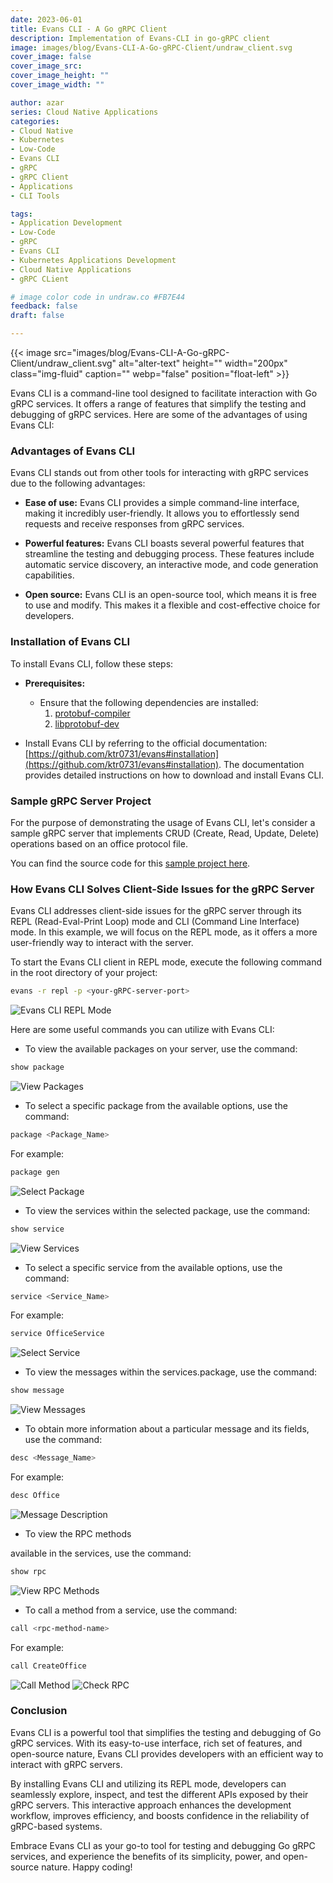 ```yaml
---
date: 2023-06-01
title: Evans CLI - A Go gRPC Client
description: Implementation of Evans-CLI in go-gRPC client
image: images/blog/Evans-CLI-A-Go-gRPC-Client/undraw_client.svg
cover_image: false
cover_image_src: 
cover_image_height: ""
cover_image_width: ""

author: azar
series: Cloud Native Applications
categories:
- Cloud Native
- Kubernetes
- Low-Code
- Evans CLI
- gRPC
- gRPC Client
- Applications
- CLI Tools

tags:
- Application Development
- Low-Code
- gRPC
- Evans CLI
- Kubernetes Applications Development
- Cloud Native Applications
- gRPC CLient

# image color code in undraw.co #FB7E44
feedback: false
draft: false

---
```


{{< image src="images/blog/Evans-CLI-A-Go-gRPC-Client/undraw_client.svg" alt="alter-text" height="" width="200px" class="img-fluid" caption="" webp="false" position="float-left" >}}

Evans CLI is a command-line tool designed to facilitate interaction with Go gRPC services. It offers a range of features that simplify the testing and debugging of gRPC services. Here are some of the advantages of using Evans CLI:

### Advantages of Evans CLI
Evans CLI stands out from other tools for interacting with gRPC services due to the following advantages:

- **Ease of use:** Evans CLI provides a simple command-line interface, making it incredibly user-friendly. It allows you to effortlessly send requests and receive responses from gRPC services.

- **Powerful features:** Evans CLI boasts several powerful features that streamline the testing and debugging process. These features include automatic service discovery, an interactive mode, and code generation capabilities.

- **Open source:** Evans CLI is an open-source tool, which means it is free to use and modify. This makes it a flexible and cost-effective choice for developers.

### Installation of Evans CLI
To install Evans CLI, follow these steps:

- **Prerequisites:**
    - Ensure that the following dependencies are installed:
        1. [protobuf-compiler](https://grpc.io/docs/protoc-installation/)
        2. [libprotobuf-dev](https://howtoinstall.co/en/libprotobuf-dev)

- Install Evans CLI by referring to the official documentation: [https://github.com/ktr0731/evans#installation](https://github.com/ktr0731/evans#installation). The documentation provides detailed instructions on how to download and install Evans CLI.

### Sample gRPC Server Project
For the purpose of demonstrating the usage of Evans CLI, let's consider a sample gRPC server that implements CRUD (Create, Read, Update, Delete) operations based on an office protocol file.

You can find the source code for this [sample project here](https://github.com/intelops/evans-cli-grpc-in-go).

### How Evans CLI Solves Client-Side Issues for the gRPC Server
Evans CLI addresses client-side issues for the gRPC server through its REPL (Read-Eval-Print Loop) mode and CLI (Command Line Interface) mode. In this example, we will focus on the REPL mode, as it offers a more user-friendly way to interact with the server.

To start the Evans CLI client in REPL mode, execute the following command in the root directory of your project:

```bash
evans -r repl -p <your-gRPC-server-port>
```

![Evans CLI REPL Mode](./images/evans-cli-repl.gif)

Here are some useful commands you can utilize with Evans CLI:

- To view the available packages on your server, use the command:

```bash
show package
```

![View Packages](./images/see-packages.gif)

- To select a specific package from the available options, use the command:

```bash
package <Package_Name>
```

For example:
```bash
package gen
```

![Select Package](./images/select-package.gif)

- To view the services within the selected package, use the command:

```bash
show service
```

![View Services](./images/see-services.gif)

- To select a specific service from the available options, use the command:

```bash
service <Service_Name>
```

For example:
```bash
service OfficeService
```

![Select Service](./images/select-service.gif)

- To view the messages within the services.package, use the command:

```bash
show message
```

![View Messages](./images/see-messages.gif)

- To obtain more information about a particular message and its fields, use the command:

```bash
desc <Message_Name>
```

For example:
```bash
desc Office
```

![Message Description](./images/desc-msg.gif)

- To view the RPC methods

 available in the services, use the command:

```bash
show rpc
```

![View RPC Methods](./images/see-rpc.gif)

- To call a method from a service, use the command:

```bash
call <rpc-method-name>
```

For example:
```bash
call CreateOffice
```

![Call Method](./images/call-method.gif)
![Check RPC](./images/rpc-check.gif)

### Conclusion
Evans CLI is a powerful tool that simplifies the testing and debugging of Go gRPC services. With its easy-to-use interface, rich set of features, and open-source nature, Evans CLI provides developers with an efficient way to interact with gRPC servers.

By installing Evans CLI and utilizing its REPL mode, developers can seamlessly explore, inspect, and test the different APIs exposed by their gRPC servers. This interactive approach enhances the development workflow, improves efficiency, and boosts confidence in the reliability of gRPC-based systems.

Embrace Evans CLI as your go-to tool for testing and debugging Go gRPC services, and experience the benefits of its simplicity, power, and open-source nature. Happy coding!